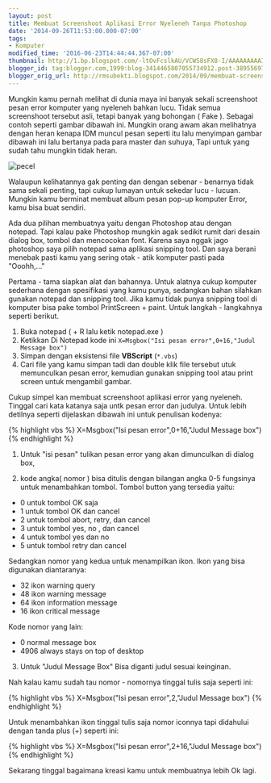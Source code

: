 ```yaml
---
layout: post
title: Membuat Screenshoot Aplikasi Error Nyeleneh Tanpa Photoshop
date: '2014-09-26T11:53:00.000-07:00'
tags:
- Komputer
modified_time: '2016-06-23T14:44:44.367-07:00'
thumbnail: http://1.bp.blogspot.com/-ltOvFcslkAU/VCWS8sFX8-I/AAAAAAAAAIs/avuBnWUbBFE/s72-c/desktop.png
blogger_id: tag:blogger.com,1999:blog-3414465807055734912.post-3895569796754086001
blogger_orig_url: http://rmsubekti.blogspot.com/2014/09/membuat-screenshoot-aplikasi-error.html
---
```

Mungkin kamu pernah melihat di dunia maya ini banyak sekali screenshoot pesan error komputer yang nyeleneh bahkan lucu. Tidak semua screenshoot tersebut asli, tetapi banyak yang bohongan ( Fake ). Sebagai contoh seperti gambar dibawah ini. Mungkin orang awam akan melihatnya dengan heran kenapa IDM muncul pesan seperti itu lalu menyimpan gambar dibawah ini lalu bertanya pada para master dan suhuya, Tapi untuk yang sudah tahu mungkin tidak heran.

![pecel](https://3.bp.blogspot.com/-9E8tlSYlftc/VCWIdrLu4TI/AAAAAAAAAIM/_4BKVQTl4cI/s1600/pcels.PNG)

Walaupun kelihatannya gak penting dan dengan sebenar - benarnya tidak sama sekali penting, tapi cukup lumayan untuk sekedar lucu - lucuan. Mungkin kamu berminat membuat album pesan pop-up komputer Error, kamu bisa buat sendiri.

Ada dua pilihan membuatnya yaitu dengan Photoshop atau dengan notepad. Tapi kalau pake Photoshop mungkin agak sedikit rumit dari desain dialog box, tombol dan mencocokan font. Karena saya nggak jago photoshop saya pilih notepad sama aplikasi snipping tool. Dan saya berani menebak pasti kamu yang sering otak - atik komputer pasti pada "Ooohh,..."

Pertama - tama siapkan alat dan bahannya. Untuk alatnya cukup komputer sederhana dengan spesifikasi yang kamu punya, sedangkan bahan silahkan gunakan notepad dan snipping tool. Jika kamu tidak punya snipping tool di komputer bisa pake tombol PrintScreen + paint. Untuk langkah - langkahnya seperti berikut.

1. Buka notepad ( + R lalu ketik notepad.exe )
2. Ketikkan Di Notepad  kode ini `X=Msgbox("Isi pesan error",0+16,"Judul Message box")`
3. Simpan dengan eksistensi file **VBScript** (`*.vbs`)
4. Cari file yang kamu simpan tadi dan double klik file tersebut utuk memunculkan pesan error, kemudian gunakan snipping tool atau print screen untuk mengambil gambar.

Cukup simpel kan membuat screenshoot aplikasi error yang nyeleneh. Tinggal cari kata katanya saja untk pesan error dan judulya. Untuk lebih detilnya seperti dijelaskan dibawah ini untuk penulisan kodenya:

{% highlight vbs %}
X=Msgbox("Isi pesan error",0+16,"Judul Message box")
{% endhighlight %}

1. Untuk "isi pesan" tulikan pesan error yang akan dimunculkan di dialog box,

2. kode angka( nomor ) bisa ditulis dengan bilangan angka 0-5 fungsinya untuk menambahkan tombol. Tombol button yang tersedia yaitu:
  - 0 untuk tombol OK saja
  - 1 untuk tombol OK dan cancel
  - 2 untuk tombol abort, retry, dan cancel
  - 3 untuk tombol yes, no , dan cancel
  - 4 untuk tombol yes dan no
  - 5 untuk tombol retry dan cancel

  Sedangkan nomor yang kedua untuk menampilkan ikon. Ikon yang bisa digunakan diantaranya:

  - 32 ikon warning query
  - 48 ikon warning message
  - 64 ikon information message
  - 16 ikon critical message

  Kode nomor yang lain:

  - 0 normal message box
  - 4906 always stays on top of desktop

3. Untuk "Judul Message Box" Bisa diganti judul sesuai keinginan.

Nah kalau kamu sudah tau nomor - nomornya tinggal tulis saja seperti ini:

{% highlight vbs %}
X=Msgbox("Isi pesan error",2,"Judul Message box")
{% endhighlight %}

Untuk menambahkan ikon tinggal tulis saja nomor iconnya tapi didahului dengan tanda plus (+) seperti ini:

{% highlight vbs %}
X=Msgbox("Isi pesan error",2+16,"Judul Message box")
{% endhighlight %}

Sekarang tinggal bagaimana kreasi kamu untuk membuatnya lebih Ok lagi.
